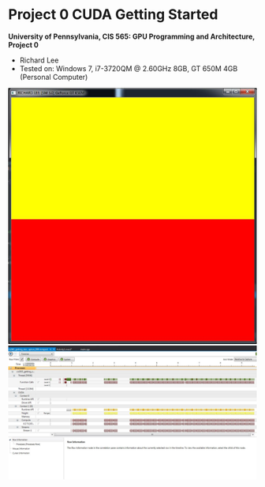 Project 0 CUDA Getting Started
====================

**University of Pennsylvania, CIS 565: GPU Programming and Architecture, Project 0**

* Richard Lee
* Tested on: Windows 7, i7-3720QM @ 2.60GHz 8GB, GT 650M 4GB (Personal Computer)

![](images/Capture1.png)
![](images/Capture2.png)